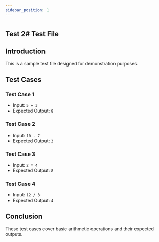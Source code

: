 ```yaml
---
sidebar_position: 1
---
```


# 
## Test 2# Test File

## Introduction

This is a sample test file designed for demonstration purposes.

## Test Cases

### Test Case 1

- Input: `5 + 3`
- Expected Output: `8`

### Test Case 2

- Input: `10 - 7`
- Expected Output: `3`

### Test Case 3

- Input: `2 * 4`
- Expected Output: `8`

### Test Case 4

- Input: `12 / 3`
- Expected Output: `4`

## Conclusion

These test cases cover basic arithmetic operations and their expected outputs.

